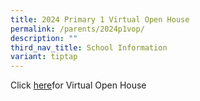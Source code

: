 ```yaml
---
title: 2024 Primary 1 Virtual Open House
permalink: /parents/2024p1vop/
description: ""
third_nav_title: School Information
variant: tiptap
---
```

Click [here](https://sites.google.com/moe.edu.sg/wgps-2023-primary-1-virtual-op/home)for Virtual Open House